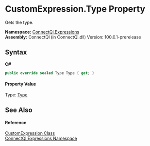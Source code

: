 # CustomExpression.Type Property 
 

Gets the type.

**Namespace:**&nbsp;<a href="N_ConnectQl_Expressions">ConnectQl.Expressions</a><br />**Assembly:**&nbsp;ConnectQl (in ConnectQl.dll) Version: 100.0.1-prerelease

## Syntax

**C#**<br />
``` C#
public override sealed Type Type { get; }
```


#### Property Value
Type: <a href="http://msdn2.microsoft.com/en-us/library/42892f65" target="_blank">Type</a>

## See Also


#### Reference
<a href="T_ConnectQl_Expressions_CustomExpression">CustomExpression Class</a><br /><a href="N_ConnectQl_Expressions">ConnectQl.Expressions Namespace</a><br />
